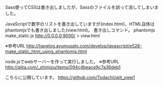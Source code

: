 
Sass使ってCSSは書き出しましたが、Sassのファイルを誤って消してしまいました。

JavaScriptで数字のリストを書き出していますが(index.html)、HTML自体はphantomjsでも書き出しました(view.html)。
書き出しコマンド。
phantomjs make_static.js http://0.0.0.0:9000/ > view.html

※参考URL
http://havelog.ayumusato.com/develop/javascript/e526-make_static_html_using_phantomjs.html

node.jsでwebサーバーを作って実行しました。
※参考URL
http://qiita.com/_shimizu/items/094c4beace9c7a36deb1


こちらに公開しています。
https://github.com/Todachii/aiit_view1
